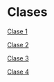# Clases

[Clase 1](clase01_20190312/)

[Clase 2](clase02_20190314/)

[Clase 3](clase03_20190319/)

[Clase 4](clase04_20190321/)
